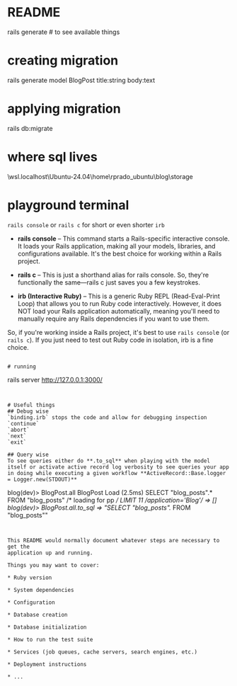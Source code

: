 # README
rails generate # to see available things

# creating migration
rails generate model BlogPost title:string body:text

# applying migration
rails db:migrate

# where sql lives
\\wsl.localhost\Ubuntu-24.04\home\rprado_ubuntu\blog\storage

# playground terminal
`rails console` or `rails c` for short or even shorter `irb`

- **rails console** – This command starts a Rails-specific interactive console. It loads your Rails application, making all your models, libraries, and configurations available. It's the best choice for working within a Rails project.

- **rails c** – This is just a shorthand alias for rails console. So, they're functionally the same—rails c just saves you a few keystrokes.

- **irb (Interactive Ruby)** – This is a generic Ruby REPL (Read-Eval-Print Loop) that allows you to run Ruby code interactively. However, it does NOT load your Rails application automatically, meaning you'll need to manually require any Rails dependencies if you want to use them.

So, if you're working inside a Rails project, it's best to use `rails consol`e (or `rails c`). If you just need to test out Ruby code in isolation, irb is a fine choice.
```

# running
```
rails server
http://127.0.0.1:3000/
```


# Useful things
## Debug wise
`binding.irb` stops the code and allow for debugging inspection
`continue`
`abort`
`next`
`exit`

## Query wise
To see queries either do **.to_sql** when playing with the model itself or activate active record log verbosity to see queries your app in doing while executing a given workflow **ActiveRecord::Base.logger = Logger.new(STDOUT)**
```
blog(dev)> BlogPost.all
  BlogPost Load (2.5ms)  SELECT "blog_posts".* FROM "blog_posts" /* loading for pp */ LIMIT 11 /*application='Blog'*/
=> []
blog(dev)> BlogPost.all.to_sql
=> "SELECT \"blog_posts\".* FROM \"blog_posts\""
```


This README would normally document whatever steps are necessary to get the
application up and running.

Things you may want to cover:

* Ruby version

* System dependencies

* Configuration

* Database creation

* Database initialization

* How to run the test suite

* Services (job queues, cache servers, search engines, etc.)

* Deployment instructions

* ...
